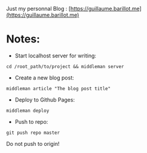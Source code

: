 Just my personnal Blog : [https://guillaume.barillot.me](https://guillaume.barillot.me)

# Notes:

- Start localhost server for writing:
```
cd /root_path/to/project && middleman server
```

- Create a new blog post:
```
middleman article "The blog post title"
```

- Deploy to Github Pages:
```
middleman deploy
```

- Push to repo:
```
git push repo master
```

Do not push to origin!
